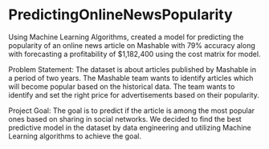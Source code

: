 # PredictingOnlineNewsPopularity
Using Machine Learning Algorithms, created a model for predicting the popularity of an online news article on Mashable with 79% accuracy along with forecasting a profitability of $1,182,400 using the cost matrix for model.

Problem Statement:
The dataset is about articles published by Mashable in a period of two years.
The Mashable team wants to identify articles which will become popular based on the historical data.
The team wants to identify and set the right price for advertisements based on their popularity.

Project Goal:
The goal is to predict if the article is among the most popular ones based on sharing in social networks.
We decided to find the best predictive model in the dataset by data engineering and utilizing Machine Learning algorithms to achieve the goal.

